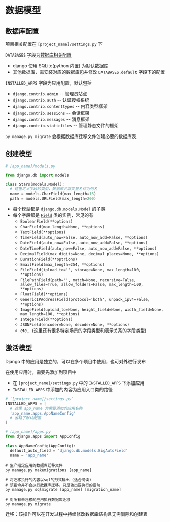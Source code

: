 # 数据模型

## 数据库配置

项目相关配置在 `[project_name]/settings.py` 下

`DATABASES` 字段为[数据库相关配置](https://docs.djangoproject.com/zh-hans/4.0/topics/install/#database-installation)

- django 使用 SQLite(python 内置) 为默认数据库
- 其他数据库，需安装对应的数据库包并修改 `DATABASES.default` 字段下的配置

`INSTALLED_APPS` 字段为应用配置，默认包括

- `django.contrib.admin` -- 管理员站点
- `django.contrib.auth` -- 认证授权系统
- `django.contrib.contenttypes` -- 内容类型框架
- `django.contrib.sessions` -- 会话框架
- `django.contrib.messages` -- 消息框架
- `django.contrib.staticfiles` -- 管理静态文件的框架

`py manage.py migrate` 会根据数据库迁移文件创建必要的数据库表

## 创建模型

```py
# [app_name]/models.py

from django.db import models

class Stars(models.Model):
  # 这里定义字段的类型，数据库会将变量名作为列名
  name = models.CharField(max_length=16)
  path = models.URLField(max_length=200)

```

- 每个模型都是 `django.db.models.Model` 的子类
- 每个字段都是 [`Field`](https://docs.djangoproject.com/zh-hans/4.0/ref/models/fields/) 类的实例，常见的有
  - `BooleanField(**options)`
  - `CharField(max_length=None, **options)`
  - `TextField(**options)`
  - `TimeField(auto_now=False, auto_now_add=False, **options)`
  - `DateField(auto_now=False, auto_now_add=False, **options)`
  - `DateTimeField(auto_now=False, auto_now_add=False, **options)`
  - `DecimalField(max_digits=None, decimal_places=None, **options)`
  - `DurationField(**optrions)`
  - `EmailField(max_length=254, **options)`
  - `FileField(ipload_to='', storage=None, max_length=100, **options)`
  - `FilePathField(path='', match=None, recursive=False, allow_files=True, allow_folders=False, max_length=100, **options)`
  - `FloatField(**options)`
  - `GenericIPAddressField(protocol='both', unpack_ipv4=False, **options)`
  - `ImageField(upload_to=None, height_field=None, width_field=None, max_length=100, **options)`
  - `IntegerField(**options)`
  - `JSONField(encoder=None, decoder=None, **options)`
  - etc... (这里还有很多特定场景的字段类型和表示关系的字段类型)

## 激活模型

Django 中的应用是独立的，可以在多个项目中使用，也可对外进行发布

在使用应用时，需要先添加到项目中

- 在 `[project_name]/settings.py` 中的 `INSTALLED_APPS` 下添加应用
- `INSTALLED_APPS` 中添加的内容为应用入口类的路径

```py
# `[project_name]/settings.py`
INSTALLED_APPS = [
  # 这里 app_name 为需要添加的应用名称
  'app_name.apps.AppNameConfig'
  # 省略了默认配置
]
```

```py
# [app_name]/apps.py
from django.apps import AppConfig

class AppNameConfig(AppConfig):
  default_auto_field = 'django.db.models.BigAutoField'
  name = 'app_name'
```

```shell
# 生产指定应用的数据库迁移文件
py manage.py makemigrations [app_name]

# 将迁移执行的内容以sql的形式输出 (适合阅读)
# 该指令并不会执行数据库迁移，只是输出要执行的语句
py manage.py sqlmigrate [app_name] [migration_name]
```

```shell
# 对所有未迁移的应用执行数据库迁移
py manage.py migrate
```

迁移：该操作可以在开发过程中持续修改数据库结构且无需删除和创建表
